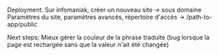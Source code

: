 Deployment:
Sur infomaniak, créer un nouveau site -> sous domaine
Paramètres du site, paramètres avancés, répertoire d'accès -> /path-to-app/public

Next steps:
Mieux gérer la couleur de la phrase traduite (bug lorsque la page est rechargée sans que la valeur n'ait été changée)
